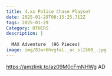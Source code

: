 ```yaml
---
title: 4.xx Police Chase Playset
date: 2025-01-29T08:15:25.712Z
tags: 2025-01-29
Category: OTHERS
description: |
  
  MAX Adventure  (96 Pieces) 
image: img/81wr6hvgfel._ac_sl1500_.jpg
---
```

https://amzlink.to/az09M0cFmNHWg
AD